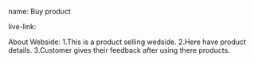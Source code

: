 name: Buy product


live-link: 

About Webside:
1.This is a product selling wedside.
2.Here have product details.
3.Customer gives their feedback after using there products.